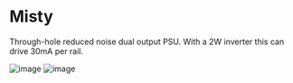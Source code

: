 # Misty
Through-hole reduced noise dual output PSU. With a 2W inverter this can drive 30mA per rail.

![image](https://github.com/user-attachments/assets/b94c1cf1-e2bc-476d-b823-d8cc9fede542)
![image](https://github.com/user-attachments/assets/15fdd93c-5f4e-4a5e-b30d-d96c20507895)

